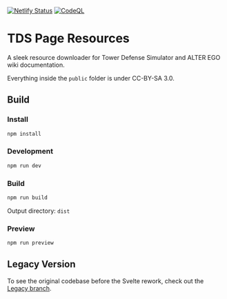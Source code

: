 [![Netlify Status](https://api.netlify.com/api/v1/badges/58723917-a961-4fa2-a69c-6fee8e6a41bb/deploy-status)](https://app.netlify.com/projects/steinsgate/deploys)
[![CodeQL](https://github.com/Paradoxum-Wikis/TDS-Page-Resources/actions/workflows/github-code-scanning/codeql/badge.svg)](https://github.com/Paradoxum-Wikis/TDS-Page-Resources/actions/workflows/github-code-scanning/codeql)

# TDS Page Resources

A sleek resource downloader for Tower Defense Simulator and ALTER EGO wiki documentation.

Everything inside the `public` folder is under CC-BY-SA 3.0.

## Build

### Install

```bash
npm install
```

### Development

```bash
npm run dev
```

### Build

```bash
npm run build
```

Output directory: `dist`

### Preview

```bash
npm run preview
```

## Legacy Version

To see the original codebase before the Svelte rework, check out the [Legacy branch](https://github.com/Paradoxum-Wikis/TDS-Page-Resources/tree/legacy).
